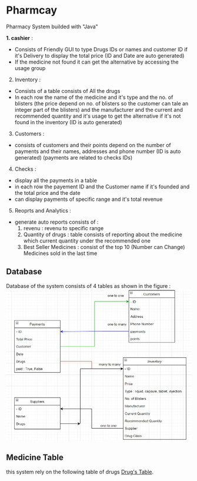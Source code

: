 # Pharmcay
Pharmacy System builded with "Java"

**1. cashier** :
  - Consists of Friendly GUI to type Drugs IDs or names and customer ID if it's Delivery to display the total price (ID and Date are auto generated)
  - If the medicine not found it can get the alternative by accessing the usage group
2. Inventory :
  - Consists of a table consists of All the drugs
  - In each row the name of the medicine and it's type and the no. of blisters (the price depend on no. of blisters so the customer can tale an integer part of the blisters) and the manufacturer and the current and recommended quantity and it's usage to get the alternative if it's not found in the inventory (ID is auto generated)
3. Customers :
  - consists of customers and their points depend on the number of payments and their names, addresses and phone number (ID is auto generated) (payments are related to checks IDs)
4. Checks :
  - display all the payments in a table
  - in each row the payement ID and the Customer name if it's founded and the total price and the date
  - can display payments of specific range and it's total revenue
5. Reoprts and Analytics :
  - generate auto reports consists of :
    1. revenu : revenu to specific range
    2. Quantity of drugs : table consists of reporting about the medicine which current quantity under the recommended one
    3. Best Seller Medicines : consist of the top 10 (Number can Change) Medicines sold in the last time

## Database
Database of the system consists of 4 tables as shown in the figure :
![Database consists of 4 tables](images/Database.jpg)

## Medicine Table
this system rely on the following table of drugs
[Drug's Table](https://docs.google.com/spreadsheets/d/1u1fnSL-uNz0zvXHKjLGlzOhTFN_pTMDi6Mf_MPHXt3s/edit?usp=sharing).
